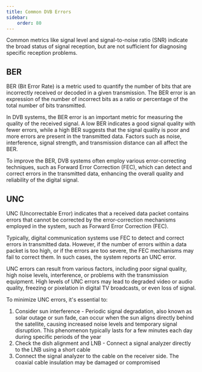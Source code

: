 ```yaml
---
title: Common DVB Errors
sidebar:
    order: 80
---
```


Common metrics like signal level and signal-to-noise ratio (SNR) indicate the broad status of signal reception, but are not sufficient for diagnosing specific reception problems.

## BER

BER (Bit Error Rate) is a metric used to quantify the number of bits that are incorrectly received or decoded in a given transmission. The BER error is an expression of the number of incorrect bits as a ratio or percentage of the total number of bits transmitted.

In DVB systems, the BER error is an important metric for measuring the quality of the received signal. A low BER indicates a good signal quality with fewer errors, while a high BER suggests that the signal quality is poor and more errors are present in the transmitted data. Factors such as noise, interference, signal strength, and transmission distance can all affect the BER.

To improve the BER, DVB systems often employ various error-correcting techniques, such as Forward Error Correction (FEC), which can detect and correct errors in the transmitted data, enhancing the overall quality and reliability of the digital signal.

## UNC

UNC (Uncorrectable Error) indicates that a received data packet contains errors that cannot be corrected by the error-correction mechanisms employed in the system, such as Forward Error Correction (FEC).

Typically, digital communication systems use FEC to detect and correct errors in transmitted data. However, if the number of errors within a data packet is too high, or if the errors are too severe, the FEC mechanisms may fail to correct them. In such cases, the system reports an UNC error.

UNC errors can result from various factors, including poor signal quality, high noise levels, interference, or problems with the transmission equipment. High levels of UNC errors may lead to degraded video or audio quality, freezing or pixelation in digital TV broadcasts, or even loss of signal.

To minimize UNC errors, it's essential to:

1. Consider sun interference - Periodic signal degradation, also known as solar outage or sun fade, can occur when the sun aligns directly behind the satellite, causing increased noise levels and temporary signal disruption. This phenomenon typically lasts for a few minutes each day during specific periods of the year
2. Check the dish alignment and LNB - Connect a signal analyzer directly to the LNB using a short cable
3. Connect the signal analyzer to the cable on the receiver side. The coaxial cable insulation may be damaged or compromised
